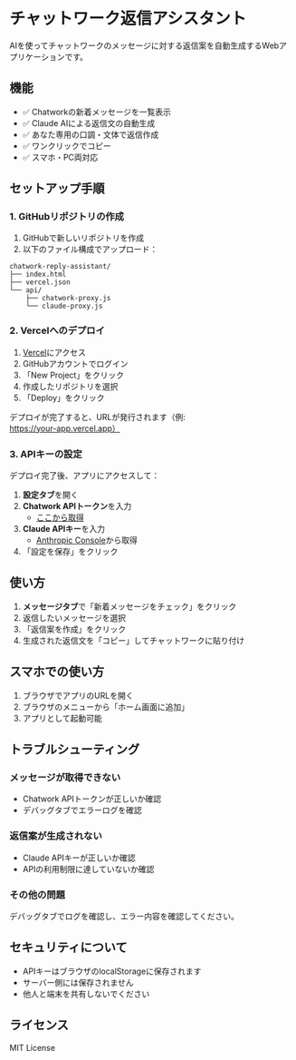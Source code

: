 # チャットワーク返信アシスタント

AIを使ってチャットワークのメッセージに対する返信案を自動生成するWebアプリケーションです。

## 機能

- ✅ Chatworkの新着メッセージを一覧表示
- ✅ Claude AIによる返信文の自動生成
- ✅ あなた専用の口調・文体で返信作成
- ✅ ワンクリックでコピー
- ✅ スマホ・PC両対応

## セットアップ手順

### 1. GitHubリポジトリの作成

1. GitHubで新しいリポジトリを作成
2. 以下のファイル構成でアップロード：

```
chatwork-reply-assistant/
├── index.html
├── vercel.json
└── api/
    ├── chatwork-proxy.js
    └── claude-proxy.js
```

### 2. Vercelへのデプロイ

1. [Vercel](https://vercel.com)にアクセス
2. GitHubアカウントでログイン
3. 「New Project」をクリック
4. 作成したリポジトリを選択
5. 「Deploy」をクリック

デプロイが完了すると、URLが発行されます（例: https://your-app.vercel.app）

### 3. APIキーの設定

デプロイ完了後、アプリにアクセスして：

1. **設定タブ**を開く
2. **Chatwork APIトークン**を入力
   - [ここから取得](https://www.chatwork.com/service/packages/chatwork/subpackages/api/token.php)
3. **Claude APIキー**を入力
   - [Anthropic Console](https://console.anthropic.com)から取得
4. 「設定を保存」をクリック

## 使い方

1. **メッセージタブ**で「新着メッセージをチェック」をクリック
2. 返信したいメッセージを選択
3. 「返信案を作成」をクリック
4. 生成された返信文を「コピー」してチャットワークに貼り付け

## スマホでの使い方

1. ブラウザでアプリのURLを開く
2. ブラウザのメニューから「ホーム画面に追加」
3. アプリとして起動可能

## トラブルシューティング

### メッセージが取得できない

- Chatwork APIトークンが正しいか確認
- デバッグタブでエラーログを確認

### 返信案が生成されない

- Claude APIキーが正しいか確認
- APIの利用制限に達していないか確認

### その他の問題

デバッグタブでログを確認し、エラー内容を確認してください。

## セキュリティについて

- APIキーはブラウザのlocalStorageに保存されます
- サーバー側には保存されません
- 他人と端末を共有しないでください

## ライセンス

MIT License
